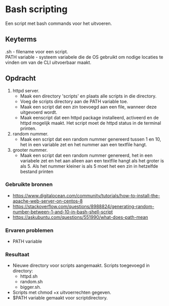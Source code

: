 # Bash scripting
Een script met bash commands voor het uitvoeren.

## Keyterms
.sh - filename voor een script. <br/>
PATH variable - systeem variabele die de OS gebruikt om nodige locaties te vinden om van de CLI uitvoerbaar maakt.

## Opdracht
1. httpd server.
    - Maak een directory 'scripts' en plaats alle scripts in die directory.
    - Voeg de scripts directory aan de PATH variable toe.
    - Maak een script dat een zin toevoegd aan een file, wanneer deze uitgevoerd wordt.
    - Maak eenscript dat een httpd package installeerd, activeerd en de httpd mogelijk maakt. Het script moet de httpd status in de terminal printen. 
2. random nummer.
    - Maak een script dat een random nummer genereerd tussen 1 en 10, het in een variable zet en het nummer aan een textfile hangt.
3. grooter nummer.
    - Maak een script dat een random nummer genereerd, het in een variabele zet en het aan alleen aan een textfile hangt als het groter is als 5. Als het nummer kleiner is als 5 moet het een zin in hetzelfde bestand printen

### Gebruikte bronnen
* https://www.digitalocean.com/community/tutorials/how-to-install-the-apache-web-server-on-centos-8 
* https://stackoverflow.com/questions/8988824/generating-random-number-between-1-and-10-in-bash-shell-script
* https://askubuntu.com/questions/551990/what-does-path-mean

### Ervaren problemen
* PATH variable

### Resultaat
* Nieuwe directory voor scripts aangemaakt. Scripts toegevoegd in directory: 
    - httpd.sh
    - random.sh
    - bigger.sh. 
* Scripts met chmod +x uitvoerrechten gegeven.
* $PATH variable gemaakt voor scriptdirectory.

